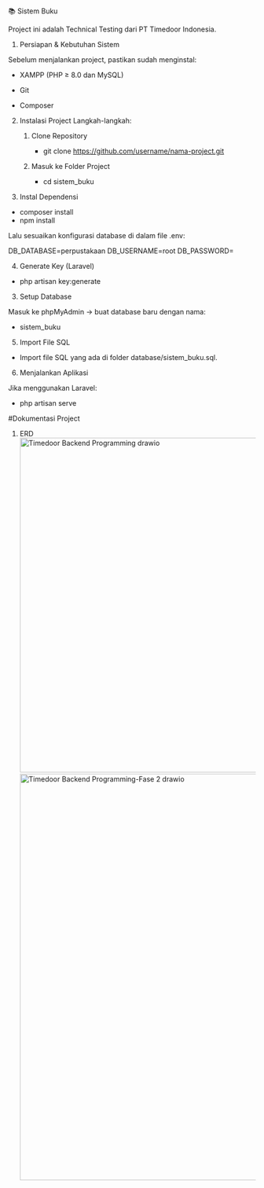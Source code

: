 📚 Sistem Buku

Project ini adalah Technical Testing dari PT Timedoor Indonesia. 

1. Persiapan & Kebutuhan Sistem

Sebelum menjalankan project, pastikan sudah menginstal:

- XAMPP
 (PHP ≥ 8.0 dan MySQL)

- Git

- Composer

2. Instalasi Project
Langkah-langkah:
   1. Clone Repository
        - git clone https://github.com/username/nama-project.git

    2. Masuk ke Folder Project
        - cd sistem_buku

3. Instal Dependensi

- composer install
- npm install


Lalu sesuaikan konfigurasi database di dalam file .env:

DB_DATABASE=perpustakaan
DB_USERNAME=root
DB_PASSWORD=

4. Generate Key (Laravel)
- php artisan key:generate

3. Setup Database

Masuk ke phpMyAdmin → buat database baru dengan nama:

- sistem_buku

5. Import File SQL

- Import file SQL yang ada di folder database/sistem_buku.sql.

6. Menjalankan Aplikasi

Jika menggunakan Laravel:

- php artisan serve

#Dokumentasi Project
1. ERD
   <img width="1131" height="681" alt="Timedoor Backend Programming drawio" src="https://github.com/user-attachments/assets/3b259d59-4c49-43b9-a9e5-55347fd7eb8c" />
   <img width="729" height="827" alt="Timedoor Backend Programming-Fase 2 drawio" src="https://github.com/user-attachments/assets/67e0a6d0-cdde-4827-b72b-be93e0e912eb" />

